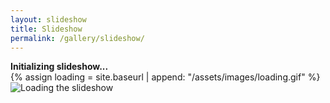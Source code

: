 ```yaml
---
layout: slideshow
title: Slideshow
permalink: /gallery/slideshow/
---
```


<div id="astroshow" class="carousel slide slideshow-carousel" data-ride="carousel">        
    <div id="astroturf" class="carousel-inner">
         <div class="carousel-item active"> 
            <div class="card slideshow-card">
            <div class="card-header text-center">
                <strong id="astroheader" class="card-title slideshow-title">Initializing slideshow...</strong>
                </div> 
                {% assign loading = site.baseurl | append: "/assets/images/loading.gif" %}
               <img b-class="d-block" class="card-img-top slideshow-img" src="{{loading}}" alt="Loading the slideshow" title="Loading the"/>                           
            </div>
        </div>       
    </div>
</div>

<script type="slideshow/template">
{% assign first = true %}
    {% assign active = "active" %}
    {% for image in site.gallery %}
        {% assign imgPath = site.baseurl | append: "/assets/images/gallery/" | append: image.folder | append: "/" | append: image.folder | append: ".jpg" %}            
        {% assign mainUrl = site.baseurl | append: image.url %}                    
        <div class="carousel-item {{ active }}"> 
            <div class="card slideshow-card">
            <div class="card-header text-center">
                <strong class="card-title slideshow-title">{{image.title}}</strong>
                </div>
                <a href="{{mainUrl}}" title="{{image.description}}" class="stretch-link">
                    <img b-class="d-block" class="card-img-top slideshow-img" src="{{imgPath}}" alt="{{image.description}}" title="{{image.description}}"/>
                </a>                
            </div>
        </div>
        {% if first == true %}
            {% assign first = false %}
            {% assign active = "" %}
        {% endif %}
    {% endfor %} 
</script>
<!--<iframe width=500 height=570 frameBorder="0" src="https://www.dwitter.net/e/4731" allowFullScreen="true"></iframe>-->
